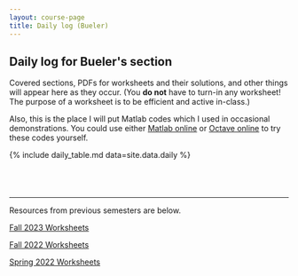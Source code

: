 ```yaml
---
layout: course-page
title: Daily log (Bueler)
---
```


## Daily log for Bueler's section

Covered sections, PDFs for worksheets and their solutions, and other things will appear here as they occur.  (You **do not** have to turn-in any worksheet!  The purpose of a worksheet is to be efficient and active in-class.)

Also, this is the place I will put Matlab codes which I used in occasional demonstrations.  You could use either [Matlab online](https://matlab.mathworks.com/) or [Octave online](https://octave-online.net/) to try these codes yourself.

{% include daily_table.md  data=site.data.daily %}

<div style="padding-bottom: 40px"></div>

---
Resources from previous semesters are below.

[Fall 2023 Worksheets](worksheetsF23.html)

[Fall 2022 Worksheets](worksheetsF22.html)

[Spring 2022 Worksheets](worksheetsS22.html)

